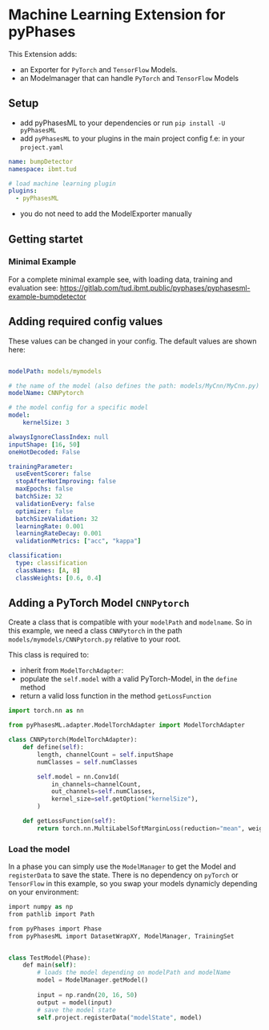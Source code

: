 # Machine Learning Extension for pyPhases

This Extension adds:
- an Exporter for `PyTorch` and `TensorFlow` Models.
- an Modelmanager that can handle `PyTorch` and `TensorFlow` Models


## Setup

- add pyPhasesML to your dependencies or run `pip install -U pyPhasesML`
- add `pyPhasesML` to your plugins in the main project config f.e: in your `project.yaml`
```yaml
name: bumpDetector
namespace: ibmt.tud

# load machine learning plugin
plugins:
  - pyPhasesML
```
- you do not need to add the ModelExporter manually


## Getting startet


### Minimal Example

For a complete minimal example see, with loading data, training and evaluation see:
https://gitlab.com/tud.ibmt.public/pyphases/pyphasesml-example-bumpdetector


## Adding required config values

These values can be changed in your config. The default values are shown here:

```yaml

modelPath: models/mymodels

# the name of the model (also defines the path: models/MyCnn/MyCnn.py)
modelName: CNNPytorch

# the model config for a specific model
model:
    kernelSize: 3

alwaysIgnoreClassIndex: null
inputShape: [16, 50]
oneHotDecoded: False

trainingParameter:
  useEventScorer: false
  stopAfterNotImproving: false
  maxEpochs: false
  batchSize: 32
  validationEvery: false
  optimizer: false
  batchSizeValidation: 32
  learningRate: 0.001
  learningRateDecay: 0.001
  validationMetrics: ["acc", "kappa"]

classification:
  type: classification
  classNames: [A, B]
  classWeights: [0.6, 0.4]
```

## Adding a PyTorch Model `CNNPytorch`

Create a class that is compatible with your `modelPath` and `modelname`. So in this example, we need a class `CNNPytorch` in the path `models/mymodels/CNNPytorch.py` relative to your root. 

This class is required to:
- inherit from `ModelTorchAdapter`:
- populate the `self.model` with a valid PyTorch-Model, in the `define` method
- return a valid loss function in the method `getLossFunction`

```python
import torch.nn as nn

from pyPhasesML.adapter.ModelTorchAdapter import ModelTorchAdapter

class CNNPytorch(ModelTorchAdapter):
    def define(self):
        length, channelCount = self.inputShape
        numClasses = self.numClasses

        self.model = nn.Conv1d(
            in_channels=channelCount, 
            out_channels=self.numClasses,
            kernel_size=self.getOption("kernelSize"),
        )

    def getLossFunction(self):
        return torch.nn.MultiLabelSoftMarginLoss(reduction="mean", weight=self.weightTensors)

```

### Load the model

In a phase you can simply use the `ModelManager` to get the Model and `registerData` to save the state. There is no dependency on `pyTorch` or `TensorFlow` in this example, so you swap your models dynamicly depending on your environment:

```php
import numpy as np
from pathlib import Path

from pyPhases import Phase
from pyPhasesML import DatasetWrapXY, ModelManager, TrainingSet


class TestModel(Phase):
    def main(self):
        # loads the model depending on modelPath and modelName
        model = ModelManager.getModel()
        
        input = np.randn(20, 16, 50)        
        output = model(input)
        # save the model state
        self.project.registerData("modelState", model)
```
